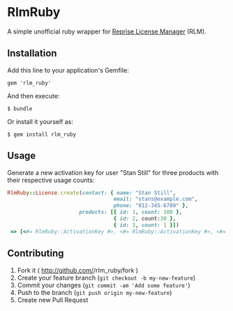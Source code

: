 # RlmRuby

A simple unofficial ruby wrapper for [Reprise License Manager](http://www.reprisesoftware.com/index.php]) (RLM).

## Installation

Add this line to your application's Gemfile:

    gem 'rlm_ruby'

And then execute:

    $ bundle

Or install it yourself as:

    $ gem install rlm_ruby

## Usage

Generate a new activation key for user "Stan Still" for three products with their respective usage counts:
```ruby
RlmRuby::License.create(contact: { name: "Stan Still",
                                  email: "stans@example.com",
                                  phone: "012-345-6789" },
                       products: [{ id: 1, count: 100 },
                                  { id: 2, count:30 },
                                  { id: 3, count: 1 }])
 => [<#= RlmRuby::ActivationKey #>, <#= RlmRuby::ActivationKey #>, <#= RlmRuby::ActivationKey #>]
```

## Contributing

1. Fork it ( http://github.com/<my-github-username>/rlm_ruby/fork )
2. Create your feature branch (`git checkout -b my-new-feature`)
3. Commit your changes (`git commit -am 'Add some feature'`)
4. Push to the branch (`git push origin my-new-feature`)
5. Create new Pull Request
